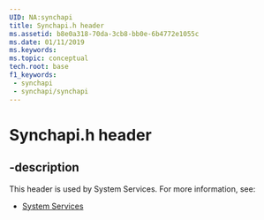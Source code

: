 ```yaml
---
UID: NA:synchapi
title: Synchapi.h header
ms.assetid: b8e0a318-70da-3cb8-bb0e-6b4772e1055c
ms.date: 01/11/2019
ms.keywords: 
ms.topic: conceptual
tech.root: base
f1_keywords:
 - synchapi
 - synchapi/synchapi
---
```


# Synchapi.h header


## -description

This header is used by System Services. For more information, see:

- [System Services](../_base/index.md)

